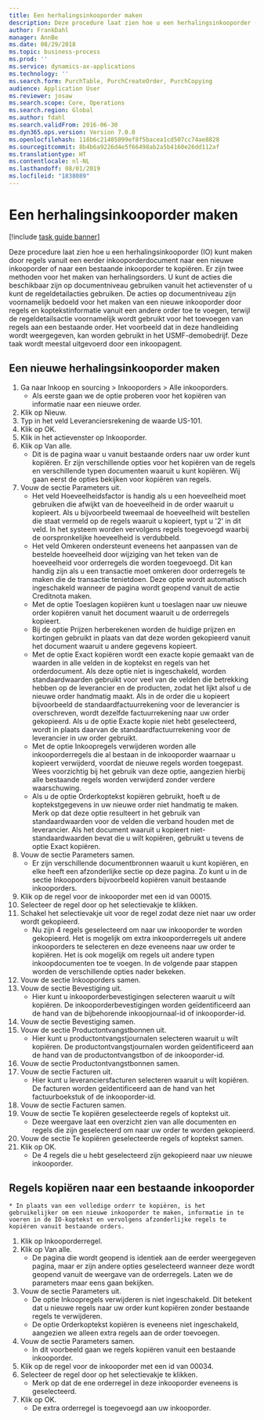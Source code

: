 ```yaml
---
title: Een herhalingsinkooporder maken
description: Deze procedure laat zien hoe u een herhalingsinkooporder (IO) kunt maken door regels vanuit een eerder inkooporderdocument naar een nieuwe inkooporder of naar een bestaande inkooporder te kopiëren.
author: FrankDahl
manager: AnnBe
ms.date: 08/29/2018
ms.topic: business-process
ms.prod: ''
ms.service: dynamics-ax-applications
ms.technology: ''
ms.search.form: PurchTable, PurchCreateOrder, PurchCopying
audience: Application User
ms.reviewer: josaw
ms.search.scope: Core, Operations
ms.search.region: Global
ms.author: fdahl
ms.search.validFrom: 2016-06-30
ms.dyn365.ops.version: Version 7.0.0
ms.openlocfilehash: 118b6c21405099ef8f5bacea1cd507cc74ae8828
ms.sourcegitcommit: 8b4b6a9226d4e5f66498ab2a5b4160e26dd112af
ms.translationtype: HT
ms.contentlocale: nl-NL
ms.lasthandoff: 08/01/2019
ms.locfileid: "1838089"
---
```

# <a name="create-a-repeat-purchase-order"></a>Een herhalingsinkooporder maken

[!include [task guide banner](../../includes/task-guide-banner.md)]

Deze procedure laat zien hoe u een herhalingsinkooporder (IO) kunt maken door regels vanuit een eerder inkooporderdocument naar een nieuwe inkooporder of naar een bestaande inkooporder te kopiëren. Er zijn twee methoden voor het maken van herhalingsorders. U kunt de acties die beschikbaar zijn op documentniveau gebruiken vanuit het actievenster of u kunt de regeldetailacties gebruiken. De acties op documentniveau zijn voornamelijk bedoeld voor het maken van een nieuwe inkooporder door regels en koptekstinformatie vanuit een andere order toe te voegen, terwijl de regeldetailsactie voornamelijk wordt gebruikt voor het toevoegen van regels aan een bestaande order. Het voorbeeld dat in deze handleiding wordt weergegeven, kan worden gebruikt in het USMF-demobedrijf. Deze taak wordt meestal uitgevoerd door een inkoopagent.


## <a name="create-a-new-repeat-purchase-order"></a>Een nieuwe herhalingsinkooporder maken
1. Ga naar Inkoop en sourcing > Inkooporders > Alle inkooporders.
    * Als eerste gaan we de optie proberen voor het kopiëren van informatie naar een nieuwe order.  
2. Klik op Nieuw.
3. Typ in het veld Leveranciersrekening de waarde US-101.
4. Klik op OK.
5. Klik in het actievenster op Inkooporder.
6. Klik op Van alle.
    * Dit is de pagina waar u vanuit bestaande orders naar uw order kunt kopiëren. Er zijn verschillende opties voor het kopiëren van de regels en verschillende typen documenten waaruit u kunt kopiëren. Wij gaan eerst de opties bekijken voor kopiëren van regels.   
7. Vouw de sectie Parameters uit.
    * Het veld Hoeveelheidsfactor is handig als u een hoeveelheid moet gebruiken die afwijkt van de hoeveelheid in de order waaruit u kopieert. Als u bijvoorbeeld tweemaal de hoeveelheid wilt bestellen die staat vermeld op de regels waaruit u kopieert, typt u '2' in dit veld. In het systeem worden vervolgens regels toegevoegd waarbij de oorspronkelijke hoeveelheid is verdubbeld.  
    * Het veld Omkeren ondersteunt eveneens het aanpassen van de bestelde hoeveelheid door wijziging van het teken van de hoeveelheid voor orderregels die worden toegevoegd. Dit kan handig zijn als u een transactie moet omkeren door orderregels te maken die de transactie tenietdoen. Deze optie wordt automatisch ingeschakeld wanneer de pagina wordt geopend vanuit de actie Creditnota maken.  
    * Met de optie Toeslagen kopiëren kunt u toeslagen naar uw nieuwe order kopiëren vanuit het document waaruit u de orderregels kopieert.  
    * Bij de optie Prijzen herberekenen worden de huidige prijzen en kortingen gebruikt in plaats van dat deze worden gekopieerd vanuit het document waaruit u andere gegevens kopieert.  
    * Met de optie Exact kopiëren wordt een exacte kopie gemaakt van de waarden in alle velden in de koptekst en regels van het orderdocument. Als deze optie niet is ingeschakeld, worden standaardwaarden gebruikt voor veel van de velden die betrekking hebben op de leverancier en de producten, zodat het lijkt alsof u de nieuwe order handmatig maakt. Als in de order die u kopieert bijvoorbeeld de standaardfactuurrekening voor de leverancier is overschreven, wordt dezelfde factuurrekening naar uw order gekopieerd. Als u de optie Exacte kopie niet hebt geselecteerd, wordt in plaats daarvan de standaardfactuurrekening voor de leverancier in uw order gebruikt.  
    * Met de optie Inkoopregels verwijderen worden alle inkooporderregels die al bestaan in de inkooporder waarnaar u kopieert verwijderd, voordat de nieuwe regels worden toegepast. Wees voorzichtig bij het gebruik van deze optie, aangezien hierbij alle bestaande regels worden verwijderd zonder verdere waarschuwing.  
    * Als u de optie Orderkoptekst kopiëren gebruikt, hoeft u de koptekstgegevens in uw nieuwe order niet handmatig te maken. Merk op dat deze optie resulteert in het gebruik van standaardwaarden voor de velden die verband houden met de leverancier. Als het document waaruit u kopieert niet-standaardwaarden bevat die u wilt kopiëren, gebruikt u tevens de optie Exact kopiëren.  
8. Vouw de sectie Parameters samen.
    * Er zijn verschillende documentbronnen waaruit u kunt kopiëren, en elke heeft een afzonderlijke sectie op deze pagina. Zo kunt u in de sectie Inkooporders bijvoorbeeld kopiëren vanuit bestaande inkooporders.  
9. Klik op de regel voor de inkooporder met een id van 00015. 
10. Selecteer de regel door op het selectievakje te klikken.
11. Schakel het selectievakje uit voor de regel zodat deze niet naar uw order wordt gekopieerd.
    * Nu zijn 4 regels geselecteerd om naar uw inkooporder te worden gekopieerd. Het is mogelijk om extra inkooporderregels uit andere inkooporders te selecteren en deze eveneens naar uw order te kopiëren. Het is ook mogelijk om regels uit andere typen inkoopdocumenten toe te voegen. In de volgende paar stappen worden de verschillende opties nader bekeken.  
12. Vouw de sectie Inkooporders samen.
13. Vouw de sectie Bevestiging uit.
    * Hier kunt u inkooporderbevestigingen selecteren waaruit u wilt kopiëren. De inkooporderbevestigingen worden geïdentificeerd aan de hand van de bijbehorende inkoopjournaal-id of inkooporder-id.  
14. Vouw de sectie Bevestiging samen.
15. Vouw de sectie Productontvangstbonnen uit.
    * Hier kunt u productontvangstjournalen selecteren waaruit u wilt kopiëren. De productontvangstjournalen worden geïdentificeerd aan de hand van de productontvangstbon of de inkooporder-id.   
16. Vouw de sectie Productontvangstbonnen samen.
17. Vouw de sectie Facturen uit.
    * Hier kunt u leveranciersfacturen selecteren waaruit u wilt kopiëren. De facturen worden geïdentificeerd aan de hand van het factuurboekstuk of de inkooporder-id.   
18. Vouw de sectie Facturen samen.
19. Vouw de sectie Te kopiëren geselecteerde regels of koptekst uit.
    * Deze weergave laat een overzicht zien van alle documenten en regels die zijn geselecteerd om naar uw order te worden gekopieerd.   
20. Vouw de sectie Te kopiëren geselecteerde regels of koptekst samen.
21. Klik op OK.
    * De 4 regels die u hebt geselecteerd zijn gekopieerd naar uw nieuwe inkooporder.   

## <a name="copy-lines-to-an-existing-purchase-order"></a>Regels kopiëren naar een bestaande inkooporder
    * In plaats van een volledige orderr te kopiëren, is het gebruikelijker om een nieuwe inkooporder te maken, informatie in te voeren in de IO-koptekst en vervolgens afzonderlijke regels te kopiëren vanuit bestaande orders.  
1. Klik op Inkooporderregel.
2. Klik op Van alle.
    * De pagina die wordt geopend is identiek aan de eerder weergegeven pagina, maar er zijn andere opties geselecteerd wanneer deze wordt geopend vanuit de weergave van de orderregels. Laten we de parameters maar eens gaan bekijken.   
3. Vouw de sectie Parameters uit.
    * De optie Inkoopregels verwijderen is niet ingeschakeld. Dit betekent dat u nieuwe regels naar uw order kunt kopiëren zonder bestaande regels te verwijderen.   
    * De optie Orderkoptekst kopiëren is eveneens niet ingeschakeld, aangezien we alleen extra regels aan de order toevoegen.   
4. Vouw de sectie Parameters samen.
    * In dit voorbeeld gaan we regels kopiëren vanuit een bestaande inkooporder.   
5. Klik op de regel voor de inkooporder met een id van 00034. 
6. Selecteer de regel door op het selectievakje te klikken.
    * Merk op dat de ene orderregel in deze inkooporder eveneens is geselecteerd.  
7. Klik op OK.
    * De extra orderregel is toegevoegd aan uw inkooporder.  

